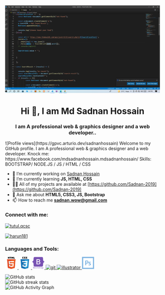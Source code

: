  
![I am Ismail Mozumdar](https://github.com/Sadnan-2019/Sadnan-2019/blob/main/searaa.PNG)
<h1 align="center">Hi 👋, I am Md Sadnan Hossain</h1>
<h3 align="center">I am A professional web & graphics designer and a web developer..</h3>
![Profile views](https://gpvc.arturio.dev/sadnanhossain) 
Welcome to my GitHub profile. I am A professional web & graphics designer and a web developer. 
Knock me: https://www.facebook.com/mdsadnanhossain.mdsadnanhossain/
Skills: BOOTSTRAP/ NODE.JS / JS / HTML / CSS
 
- 🔭 I’m currently working on [Sadnan Hossain](https://github.com/Sadnan-2019)
- 🌱 I’m currently learning **JS, HTML, CSS**
- 👨‍💻 All of my projects are available at [https://github.com/Sadnan-2019](https://github.com/Sadnan-2019)
- 💬 Ask me about **HTML5, CSS3, JS, Bootstrap**
- 📫 How to reach me **sadnan.wow@gmail.com**
<h3 align="left">Connect with me:</h3>
<p align="left">
<a href="https://www.facebook.com/mdsadnanhossain.mdsadnanhossain/" _target="blank"><img align="center" src="https://raw.githubusercontent.com/rahuldkjain/github-profile-readme-generator/master/src/images/icons/Social/facebook.svg" alt="tutul.qcsc" height="30" width="40" /></a>
 
<a href="https://www.linkedin.com/in/md-sadnan-hossain-7a6746214/" _target="blank"><img align="center" src="https://raw.githubusercontent.com/rahuldkjain/github-profile-readme-generator/master/src/images/icons/Social/linked-in-alt.svg" alt="harun181" height="30" width="40" /></a>
 
 
</p>
<h3 align="left">Languages and Tools:</h3>
<p align="left"> 
<a href="https://www.w3.org/html/" _target="_blank"> <img src="https://raw.githubusercontent.com/devicons/devicon/master/icons/html5/html5-original-wordmark.svg" alt="html5" width="40" height="40"/> </a> 
<a href="https://www.w3schools.com/css/" _target="_blank"> <img src="https://raw.githubusercontent.com/devicons/devicon/master/icons/css3/css3-original-wordmark.svg" alt="css3" width="40" height="40"/> </a>
<a href="https://getbootstrap.com" _target="_blank"> <img src="https://raw.githubusercontent.com/devicons/devicon/master/icons/bootstrap/bootstrap-plain-wordmark.svg" alt="bootstrap" width="40" height="40"/> </a> 
<a href="https://git-scm.com/" _target="_blank"> <img src="https://www.vectorlogo.zone/logos/git-scm/git-scm-icon.svg" alt="git" width="40" height="40"/> </a> 
<a href="https://www.adobe.com/in/products/illustrator.html" _target="_blank"> <img src="https://www.vectorlogo.zone/logos/adobe_illustrator/adobe_illustrator-icon.svg" alt="illustrator" width="40" height="40"/> </a> 
<a href="https://www.photoshop.com/en" _target="_blank"> <img src="https://raw.githubusercontent.com/devicons/devicon/master/icons/photoshop/photoshop-line.svg" alt="photoshop" width="40" height="40"/> </a> 
</p>
  

![GitHub stats](https://github-readme-stats.vercel.app/api?username=sadnan-2019&show_icons=true)  
![GitHub streak stats](https://github-readme-streak-stats.herokuapp.com/?user=sadnan-2019)  
![GitHub Activity Graph](https://activity-graph.herokuapp.com/graph?username=sadnan-2019) 
